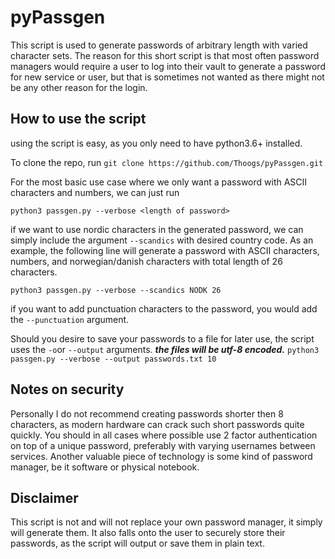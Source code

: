 # pyPassgen
This script is used to generate passwords of arbitrary length with varied character sets. The reason for this short script is that most often password managers would require a user to log into their vault to generate a password for new service or user, but that is sometimes not wanted as there might not be any other reason for the login.

## How to use the script
using the script is easy, as you only need to have python3.6+ installed.

To clone the repo, run `git clone https://github.com/Thoogs/pyPassgen.git`

For the most basic use case where we only want a password with ASCII characters and numbers, we can just run

`python3 passgen.py --verbose <length of password>`

if we want to use nordic characters in the generated password, we can simply include the argument `--scandics` with desired country code.
As an example, the following line will generate a password with ASCII characters, numbers, and norwegian/danish characters with total length of 26 characters.

`python3 passgen.py --verbose --scandics NODK 26`

if you want to add punctuation characters to the password, you would add the `--punctuation` argument.

Should you desire to save your passwords to a file for later use, the script uses the `-o`or `--output` arguments.
***the files will be utf-8 encoded.***
`python3 passgen.py --verbose --output passwords.txt 10`

## Notes on security
Personally I do not recommend creating passwords shorter then 8 characters, as modern hardware can crack such short passwords quite quickly. You should in all cases where possible use 2 factor authentication on top of a unique password, preferably with varying usernames between services. Another valuable piece of technology is some kind of password manager, be it software or physical notebook.

## Disclaimer
This script is not and will not replace your own password manager, it simply will generate them. It also falls onto the user to securely store their passwords, as the script will output or save them in plain text.
